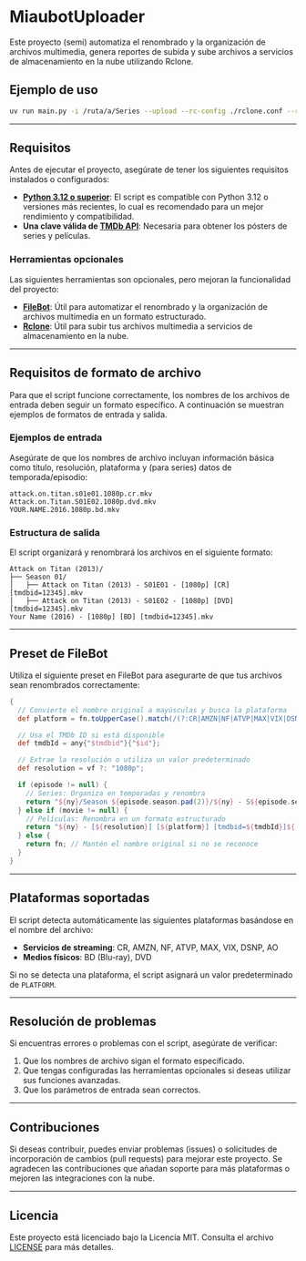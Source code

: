 # MiaubotUploader

Este proyecto (semi) automatiza el renombrado y la organización de archivos multimedia, genera reportes de subida y sube archivos a servicios de almacenamiento en la nube utilizando Rclone.

## Ejemplo de uso

```bash
uv run main.py -i /ruta/a/Series --upload --rc-config ./rclone.conf --rc-args="--fast-list" --rc-remote myRemote --dry-run
```

---

## Requisitos

Antes de ejecutar el proyecto, asegúrate de tener los siguientes requisitos instalados o configurados:

- **[Python 3.12 o superior](https://www.python.org/)**: El script es compatible con Python 3.12 o versiones más recientes, lo cual es recomendado para un mejor rendimiento y compatibilidad.
- **Una clave válida de [TMDb API](https://www.themoviedb.org/settings/api)**: Necesaria para obtener los pósters de series y películas.

### Herramientas opcionales
Las siguientes herramientas son opcionales, pero mejoran la funcionalidad del proyecto:

- **[FileBot](https://www.filebot.net/)**: Útil para automatizar el renombrado y la organización de archivos multimedia en un formato estructurado.
- **[Rclone](https://rclone.org/)**: Útil para subir tus archivos multimedia a servicios de almacenamiento en la nube.

---

## Requisitos de formato de archivo

Para que el script funcione correctamente, los nombres de los archivos de entrada deben seguir un formato específico. A continuación se muestran ejemplos de formatos de entrada y salida.

### Ejemplos de entrada
Asegúrate de que los nombres de archivo incluyan información básica como título, resolución, plataforma y (para series) datos de temporada/episodio:

```plaintext
attack.on.titan.s01e01.1080p.cr.mkv
Attack.on.Titan.S01E02.1080p.dvd.mkv
YOUR.NAME.2016.1080p.bd.mkv
```

### Estructura de salida
El script organizará y renombrará los archivos en el siguiente formato:

```plaintext
Attack on Titan (2013)/
├── Season 01/
│   ├── Attack on Titan (2013) - S01E01 - [1080p] [CR] [tmdbid=12345].mkv
│   ├── Attack on Titan (2013) - S01E02 - [1080p] [DVD] [tmdbid=12345].mkv
Your Name (2016) - [1080p] [BD] [tmdbid=12345].mkv
```

---

## Preset de FileBot

Utiliza el siguiente preset en FileBot para asegurarte de que tus archivos sean renombrados correctamente:

```groovy
{
  // Convierte el nombre original a mayúsculas y busca la plataforma
  def platform = fn.toUpperCase().match(/(?:CR|AMZN|NF|ATVP|MAX|VIX|DSNP|AO|BD|DVD)/) ?: "PLATFORM";

  // Usa el TMDb ID si está disponible
  def tmdbId = any{"$tmdbid"}{"$id"};

  // Extrae la resolución o utiliza un valor predeterminado
  def resolution = vf ?: "1080p";

  if (episode != null) {
    // Series: Organiza en temporadas y renombra
    return "${ny}/Season ${episode.season.pad(2)}/${ny} - S${episode.season.pad(2)}E${episode.episode.pad(2)} - [${resolution}] [${platform}] [tmdbid=${tmdbId}]${'.'+ext}";
  } else if (movie != null) {
    // Películas: Renombra en un formato estructurado
    return "${ny} - [${resolution}] [${platform}] [tmdbid=${tmdbId}]${'.'+ext}";
  } else {
    return fn; // Mantén el nombre original si no se reconoce
  }
}
```

---

## Plataformas soportadas

El script detecta automáticamente las siguientes plataformas basándose en el nombre del archivo:

- **Servicios de streaming**: CR, AMZN, NF, ATVP, MAX, VIX, DSNP, AO
- **Medios físicos**: BD (Blu-ray), DVD

Si no se detecta una plataforma, el script asignará un valor predeterminado de `PLATFORM`.

---

## Resolución de problemas

Si encuentras errores o problemas con el script, asegúrate de verificar:

1. Que los nombres de archivo sigan el formato especificado.
2. Que tengas configuradas las herramientas opcionales si deseas utilizar sus funciones avanzadas.
3. Que los parámetros de entrada sean correctos.

---

## Contribuciones

Si deseas contribuir, puedes enviar problemas (issues) o solicitudes de incorporación de cambios (pull requests) para mejorar este proyecto. Se agradecen las contribuciones que añadan soporte para más plataformas o mejoren las integraciones con la nube.

---

## Licencia

Este proyecto está licenciado bajo la Licencia MIT. Consulta el archivo [LICENSE](./LICENSE) para más detalles.